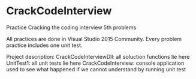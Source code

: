 # CrackCodeInterview
Practice Cracking the coding interview 5th problems

All practices are done in Visual Studio 2015 Community. Every problem practice includes one unit test.

Project description:
CrackCodeInterviewDll: all soluction functions lie here
UnitTest1: all unit tests lie here
CrackCodeInterview: console application used to see what happened if we cannot understand by running unit test
